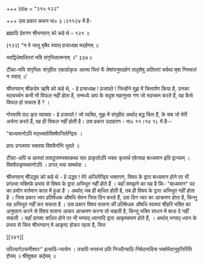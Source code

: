 +++
title = "२१५ १२२"

+++
उस प्रकार कथन भा० ३।२११२४ में है- 

ब्रह्मादि देवगण श्रीभगवान् को कहे थे – १२१ ॥ 

(१२२) "न वे जातु मृषैव स्यात् प्रजाध्यक्ष मदर्हणम् ॥ 

भवद्विधेष्वतितरां मयि संगृभितात्मनाम् ॥” ३३७॥ 

टीका-मयि संगृभितः संगृहीतः एकाग्रोकृतः आत्मा चित्तं यैः तेषांयनुमदर्हणं तादृशेषु अतितरां सर्वथा मृषा निस्फलं न स्यात् ॥' 

श्रीभगवान् श्रीकर्दम ऋषि को कहे थे, - हे प्रजाध्यक्ष ! प्रजापते ! जिन्होंने मुझ में चित्तार्पण किया है, उनका मदचर्च्चन कभी भी विफल नहीं होता है, तन्मध्ये आप के सदृश महानुभव गण जो मदच्चन करते हैं, वह कैसे विफल हो सकता है ? । 

गोस्वामि पाद कृत व्याख्या - हे प्रजापते ! जो व्यक्ति, मुझ में संगृहीत अर्थात् बद्ध चित्त हैं, के सब जो मेरी अर्चना करते हैं, वह ही विफल नहीं होती है। उस प्रकार उदाहरण - भा० ११।१४ १८ में है-- 

"बाध्यमानोऽपि मद्भक्तोविषषैरजितेन्द्रियः । 

प्रायः प्रगल्मया भक्तया विषयैर्नाभि भूयते ॥ 

टीका-अपि च आस्तां तावदुत्तमभक्तकथा यतः प्राकृतोऽपि भक्तः कृतार्थ एवेत्याह बाध्यमान इति द्वाभ्याम् । विषयैराकृष्यमाणोऽपि । प्रगल् भया समर्थया । 

श्रीभगवान् श्रीउद्धव को कहे थे - हे उद्धव ! मेरे अजितेन्द्रिय भक्तगण, विषय के द्वारा बाध्यमान होने पर भी प्रगल्भा भक्तिके प्रभाव से विषय के द्वारा अभिभूत नहीं होते हैं । यहाँ समझने का यह है कि- "बाध्यमान" पद का प्रयोग वर्त्तमान काल में हुआ है । अर्थात् जब ही बाधित होती है, तब ही विषय के द्वारा अभिभूत नहीं होता है । जिस प्रकार ज्वर प्रतिषेधक औषधि सेवन जिस दिन करते हैं, उस दिन ज्वर का आक्रमण होता है, किन्तु वह अभिभूत नहीं कर सकता है । उस प्रकार विषय वासना की प्रतिषेधक औषधि स्वरूप श्रीहरि भक्ति का अनुष्ठान करने से विषय वासना आकर आक्रमण करना तो चाहती है, किन्तु भक्ति साधन में बाधा दे नहीं सकती । यहाँ प्रायशः बाधित होने पर भी भगवद् ध्यानादि द्वारा आकृष्यमाण होते हैं, । अर्थात् भगवद् ध्यान के प्रभाव से चित्त श्रीभगवान् मे आकृष्ट होकर रहता है, चित्त 



[[२४१]]

परित्यागेऽप्यनीश्वरः" इत्यादि-न्यायेन । तत्रापि भगवन्तं प्रति निजदैन्यादि-निवेदनादिना भक्तेरेवानुवृत्तिरिति ज्ञेयम् ॥ श्रीशुक्लः कर्द्दमम् ॥ 
